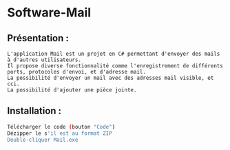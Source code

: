 # Software-Mail


## Présentation :
```
L'application Mail est un projet en C# permettant d'envoyer des mails à d'autres utilisateurs.
Il propose diverse fonctionnalité comme l'enregistrement de différents ports, protocoles d'envoi, et d'adresse mail.
La possibilité d'envoyer un mail avec des adresses mail visible, et cci.
La possibilité d'ajouter une pièce jointe.
```
## Installation :
```bash
Télécharger le code (bouton "Code")
Dézipper le s'il est au format ZIP
Double-cliquer Mail.exe
```

<!--
## TODO
- [x] ..
- [ ] ...
-->
